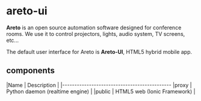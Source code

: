 # areto-ui

**Areto** is an open source automation software designed for conference rooms. We use it to control projectors, lights, audio system, TV screens, etc...

The default user interface for Areto is **Areto-UI**, HTML5 hybrid mobile app.

## components

|Name      | Description                      |
|---------------------------------------------
|proxy     | Python daemon (realtime engine)  |
|public    | HTML5 web (Ionic Framework)      |

